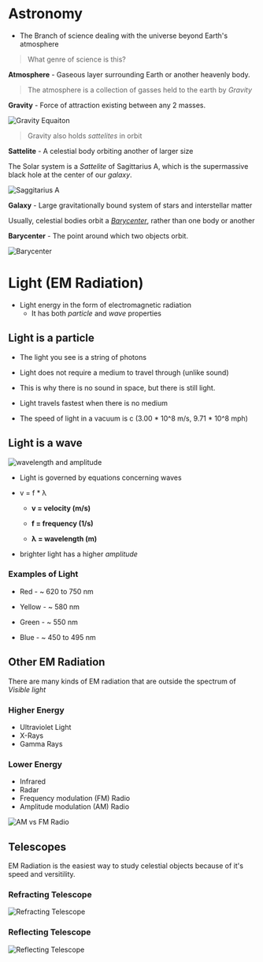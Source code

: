 # Astronomy
- The Branch of science dealing with the universe beyond Earth's atmosphere

> What genre of science is this?

**Atmosphere** \- Gaseous layer surrounding Earth or another heavenly body.

> The atmosphere is a collection of gasses held to the earth by *Gravity*

**Gravity** \- Force of attraction existing between any 2 masses.

![Gravity Equaiton](https://images.fineartamerica.com/images-medium-large-5/newtons-law-of-universal-gravitation-science-photo-library.jpg)


> Gravity also holds *sattelites* in orbit

**Sattelite** \- A celestial body orbiting another of larger size

The Solar system is a *Sattelite* of Sagittarius A, which is the supermassive black hole at the center of our *galaxy*.

![Saggitarius A](https://wikiless.northboot.xyz/media/wikipedia/commons/thumb/9/96/EHT_Saggitarius_A_black_hole.tif/lossy-page1-1200px-EHT_Saggitarius_A_black_hole.tif.jpg)

**Galaxy** \- Large gravitationally bound system of stars and interstellar matter

Usually, celestial bodies orbit a *[Barycenter](https://spaceplace.nasa.gov/barycenter/en/)*, rather than one body or another

**Barycenter** \- The point around which two objects orbit.

![Barycenter](https://spaceplace.nasa.gov/barycenter/en/barycenter.en.png)

# Light (EM Radiation)
- Light energy in the form of electromagnetic radiation
  - It has both *particle* and *wave* properties

## Light is a particle
- The light you see is a string of photons

- Light does not require a medium to travel through (unlike sound)

- This is why there is no sound in space, but there is still light.

- Light travels fastest when there is no medium

- The speed of light in a vacuum is c (3.00 * 10^8 m/s, 9.71 * 10^8 mph)

## Light is a wave

![wavelength and amplitude](https://static.sciencelearn.org.nz/images/images/000/000/061/full/Wave-length-height-and-frequency20150805-30600-ac3hjmedited.png?1625099274)

- Light is governed by equations concerning waves

- v = f * λ
  - **v = velocity (m/s)**

  - **f = frequency (1/s)**

  - **λ = wavelength (m)**

- brighter light has a higher *amplitude*


### Examples of Light

- Red \- ~ 620 to 750 nm

- Yellow \- ~ 580 nm

- Green \- ~ 550 nm 

- Blue \- ~ 450 to 495 nm

## Other EM Radiation
There are many kinds of EM radiation that are outside the spectrum of *Visible light*

### Higher Energy
- Ultraviolet Light
- X-Rays
- Gamma Rays

### Lower Energy
- Infrared
- Radar
- Frequency modulation (FM) Radio
- Amplitude modulation (AM) Radio

![AM vs FM Radio](https://wikiless.org/media/wikipedia/commons/a/a4/Amfm3-en-de.gif)

## Telescopes

EM Radiation is the easiest way to study celestial objects because of it's speed and versitility.

### Refracting Telescope

![Refracting Telescope](https://www.dummies.com/wp-content/uploads/383613.image0.jpg)

### Reflecting Telescope

![Reflecting Telescope](https://www.dummies.com/wp-content/uploads/383614.image1.jpg)

